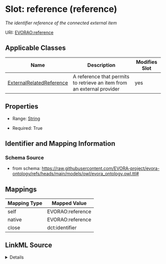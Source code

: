 

# Slot: reference (reference)


_The identifier reference of the connected external item_





URI: [EVORAO:reference](https://raw.githubusercontent.com/EVORA-project/evora-ontology/refs/heads/main/models/owl/evora_ontology.owl.ttl#reference)



<!-- no inheritance hierarchy -->





## Applicable Classes

| Name | Description | Modifies Slot |
| --- | --- | --- |
| [ExternalRelatedReference](ExternalRelatedReference.md) | A reference that permits to retrieve an item from an external provider |  yes  |







## Properties

* Range: [String](String.md)

* Required: True





## Identifier and Mapping Information







### Schema Source


* from schema: https://raw.githubusercontent.com/EVORA-project/evora-ontology/refs/heads/main/models/owl/evora_ontology.owl.ttl#




## Mappings

| Mapping Type | Mapped Value |
| ---  | ---  |
| self | EVORAO:reference |
| native | EVORAO:reference |
| close | dct:identifier |




## LinkML Source

<details>
```yaml
name: reference
description: The identifier reference of the connected external item
title: reference
from_schema: https://raw.githubusercontent.com/EVORA-project/evora-ontology/refs/heads/main/models/owl/evora_ontology.owl.ttl#
close_mappings:
- dct:identifier
rank: 1000
alias: reference
domain_of:
- ExternalRelatedReference
range: string
required: true
multivalued: false

```
</details>